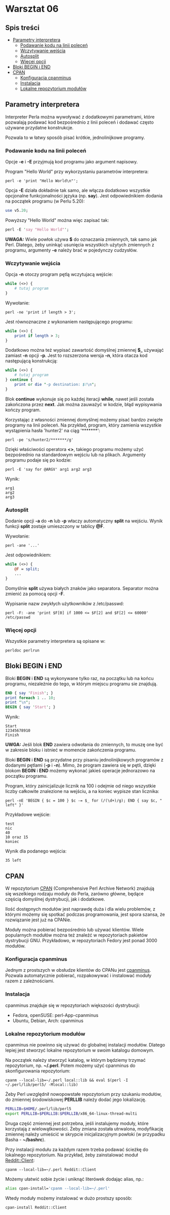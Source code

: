 # Warsztat 06

<!--TOC_START--->
## Spis treści
* [Parametry interpretera](#parametry-interpretera)
    * [Podawanie kodu na linii poleceń](#podawanie-kodu-na-linii-poleceń)
    * [Wczytywanie wejścia](#wczytywanie-wejścia)
    * [Autosplit](#autosplit)
    * [Więcej opcji](#więcej-opcji)
* [Bloki BEGIN i END](#bloki-begin-i-end)
* [CPAN](#cpan)
    * [Konfiguracja cpanminus](#konfiguracja-cpanminus)
    * [Instalacja](#instalacja)
    * [Lokalne repozytorium modułów](#lokalne-repozytorium-modułów)

<!--TOC_END--->

## Parametry interpretera
Interpreter Perla można wywoływać z dodatkowymi parametrami, które
pozwalają podawać kod bezpośrednio z linii poleceń i dodawać
często używane przydatne konstrukcje.

Pozwala to w łatwy sposób pisać krótkie, jednolinijkowe programy.

### Podawanie kodu na linii poleceń
Opcje **-e** i **-E** przyjmują kod programu jako argument napisowy.

Program "Hello World" przy wykorzystaniu parametrów interpretera:
```
perl -e 'print "Hello World\n"';
```

Opcja **-E** działa dokładnie tak samo, ale włącza dodatkowo wszystkie
opcjonalne funkcjonalności języka (np. **say**). Jest odpowiednikiem
dodania na początek programu (w Perlu 5.20):
```perl
use v5.20;
```

Powyższy "Hello World" można więc zapisać tak:
```perl
perl -E 'say "Hello World"';
```

**UWAGA:** Wiele powłok używa **$** do oznaczania zmiennych, tak samo jak
Perl. Dlatego, żeby uninkąć usunięcia wszystkich użytych zmiennych z
programu, argumenty **-e** należy brać w pojedynczy cudzysłów.

### Wczytywanie wejścia
Opcja **-n** otoczy program pętlą wczytujacą wejście:
```perl
while (<>) {
    # tutaj program
}
```
Wywołanie:
```
perl -ne 'print if length > 3';
```

Jest równoznaczne z wykonaniem następującego programu:
```perl
while (<>) {
    print if length > 3;
}
```

Dodatkowo można też wypisać zawartość domyślnej zmiennej **$_** używająć
zamiast **-n** opcji **-p**. Jest to rozszerzona wersja **-n**, która
otacza kod następującą konstrukcją:
```perl
while (<>) {
    # tutaj program
} continue {
    print or die "-p destination: $!\n";
}
```
Blok **continue** wykonuje się po każdej iteracji **while**, nawet jeśli
została zakończona przez **next**. Jak można zauważyć w kodzie, błąd
wypisywania kończy program.

Korzystając z własności zmiennej domyślnej możemy pisać bardzo zwięzłe
programy na linii poleceń. Na przykład, program, który zamienia wszystkie
wystąpienia hasła 'hunter2' na ciąg '\*\*\*\*\*\*\*':
```
perl -pe 's/hunter2/*******/g'
```
Dzięki właściwości operatora **<>**, takiego programu możemy użyć bezpośrednio
na standardowym wejściu lub na plikach. Argumenty programu podaje się po
kodzie:
```
perl -E 'say for @ARGV' arg1 arg2 arg3
```
Wynik:
```
arg1
arg2
arg3
```

### Autosplit
Dodanie opcji **-a** do **-n** lub **-p** właczy automatyczny **split** na
wejściu.  Wynik funkcji **split** zostaje umieszczony w tablicy **@F**.

Wywołanie:
```
perl -ane '...'
```
Jest odpowiednikiem:
```perl
while (<>) {
    @F = split;
    ...
}
```

Domyślnie **split** używa białych znaków jako separatora. Separator można
zmienić za pomocą opcji **-F**.

Wypisanie nazw zwykłych użytkowników z /etc/passwd:
```
perl -F: -ane 'print $F[0] if 1000 <= $F[2] and $F[2] <= 60000' /etc/passwd
```

### Więcej opcji
Wszystkie parametry interpretera są opisane w:
```
perldoc perlrun
```

## Bloki BEGIN i END
Bloki **BEGIN** i **END** są wykonywane tylko raz, na początku lub na końcu
programu, niezależnie do tego, w którym miejscu programu sie znajdują.
```perl
END { say 'Finish'; }
print foreach 1 .. 10;
print "\n";
BEGIN { say 'Start'; }
```
Wynik:
```
Start
12345678910
Finish
```

**UWGA:** Jeśli blok **END** zawiera odwołania do zmiennych, to muszę one być
w zakresie bloku i istnieć w momencie zakończenia programu.

Bloki **BEGIN** i **END** są przydatne przy pisaniu jednolinijkowych programów
z dodanymi pętlami (**-p** i **-n**). Mimo, że program zawiera się
w pętli, dzięki blokom **BEGIN** i **END** możemy wykonać jakieś operacje
jednorazowo na początku programu.

Program, który zainicjalizuje licznik na 100 i odejmie od niego wszystkie
liczby całkowite znalezione na wejściu, a na koniec wypisze stan licznika:
```
perl -nE 'BEGIN { $c = 100 } $c -= $_ for (/(\d+)/g); END { say $c, " left" }'
```
Przykładowe wejście:
```
test
nic
40
10 oraz 15
koniec
```
Wynik dla podanego wejścia:
```
35 left
```

## CPAN
W repozytorium [CPAN](http://www.cpan.org/) (Comprehensive Perl Archive
Network) znajdują się wszelkiego rodzaju moduły do Perla, zarówno główne,
będące częścią domyślnej dystrybucji, jak i dodatkowe.

Ilość dostępnych modułów jest naprawdę duża i dla wielu problemów, z którymi
możemy się spotkać podczas programowania, jest spora szansa, że rozwiązanie
jest już na CPANie.

Moduły można pobierać bezpośrednio lub używać klientów. Wiele popularnych
modułów można też znaleźć w repozytoriach pakietów dystrybucji GNU.
Przykładowo, w repozytoriach Fedory jest ponad 3000 modułów.

### Konfiguracja cpanminus
Jednym z prostszych w obsłudze klientów do CPANu jest
[cpanminus](https://metacpan.org/pod/App::cpanminus). Pozwala automatycznie
pobierać, rozpakowywać i instalować moduły razem z zależnościami.

### Instalacja
cpanminus znajduje się w repozytoriach większości dystrybucji:
* Fedora, openSUSE: perl-App-cpanminus
* Ubuntu, Debian, Arch: cpanminus

### Lokalne repozytorium modułów
cpanminus nie powinno się używać do globalnej instalacji modułów. Dlatego
lepiej jest stworzyć lokalne repozytorium w swoim katalogu domowym.

Na początek należy stworzyć katalog, w którym będziemy trzymać repozytorium,
np. **~/.perl**. Potem możemy użyć cpanminus do skonfigurowania repozytorium:
```
cpanm --local-lib=~/.perl local::lib && eval $(perl -I ~/.perl/lib/perl5/ -Mlocal::lib)
```

Żeby Perl uwzględnił nowopowstałe repozytorium przy szukaniu modułów, do
zmiennej środowiskowej **PERLLIB** należy dodać jego lokalizację.
```bash
PERLLIB=$HOME/.perl/lib/perl5
export PERLLIB=$PERLLIB:$PERLLIB/x86_64-linux-thread-multi
```
Druga część zmiennej jest potrzebna, jeśli instalujemy moduły, które
korzystają z wielowątkowości. Żeby zmiana została utrwalona,
modyfikację zmiennej należy umieścić w skrypcie inicjalizacyjnym powłoki
(w przypadku Basha - **~/bashrc**).

Przy instalacji modułu za każdym razem trzeba podawać ścieżkę do lokalnego
repozytorium. Na przykład, żeby zainstalować moduł
[Reddit::Client](https://metacpan.org/pod/Reddit::Client):
```
cpanm --local-lib=~/.perl Reddit::Client
```

Możemy ułatwić sobie życie i uniknąć literówek dodając alias, np.:
```bash
alias cpan-install='cpanm --local-lib=~/.perl'
```

Wtedy moduły możemy instalować w dużo prostszy sposób:
```
cpan-install Reddit::Client
```
